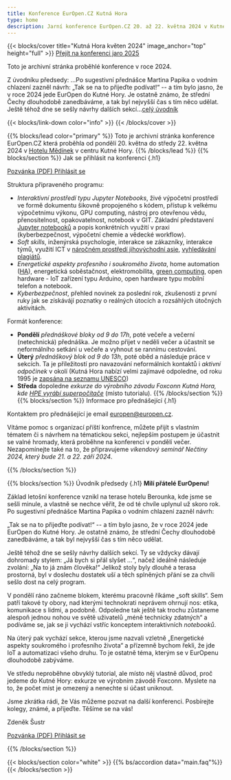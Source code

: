 ```yaml
---
title: Konference EurOpen.CZ Kutná Hora
type: home
description: Jarní konference EurOpen.CZ 20. až 22. května 2024 v Kutné Hoře
---
```


{{< blocks/cover title="Kutná Hora květen 2024" image_anchor="top" height="full" >}}
<a class="btn btn-lg btn-primary me-3 mb-4" href="https://57.europen.cz">
Přejít na konferenci jaro 2025
</a>
<p class="lead mt-3 mb-3 fw-bold">
Toto je archivní stránka proběhlé konference v roce 2024.
</p>
<p class="lead mt-3 mb-3">Z úvodníku předsedy: ...Po sugestivní přednášce Martina Papika o vodním chlazení zazněl návrh:
„Tak se na to přijeďte podívat!“ -- a tím bylo jasno, že v roce 2024 jede EurOpen do Kutné Hory. Je ostatně známo, že střední Čechy dlouhodobě zanedbáváme, a tak byl nejvyšší čas s tím něco udělat. Ještě téhož dne se sešly návrhy dalších sekcí...<a href="#td-block-4">celý úvodník</a> </p>

{{< blocks/link-down color="info" >}}
{{< /blocks/cover >}}

{{% blocks/lead color="primary" %}}
Toto je archivní stránka konference EurOpen.CZ která proběhla od pondělí 20. května do středy 22. května 2024 v [Hotelu Mědínek](https://www.medinek.cz/) v centru Kutné Hory.
{{% /blocks/lead %}}
{{% blocks/section %}}
Jak se přihlásit na konferenci
{.h1}

<a class="btn btn-lg btn-primary me-3 mb-4" href="https://europen.zcu.cz/Anot/56/56poz.pdf">
  Pozvánka (PDF)
</a>
<a class="btn btn-lg btn-primary me-3 mb-4" href="https://form.simpleshop.cz/8ozyW/">
  Přihlásit se
</a>

Struktura připraveného programu:
- *Interaktivní prostředí typu Jupyter Notebooks*, živé výpočetní prostředí ve formě dokumentu šikovně propojeného s kódem, přístup  k velkému výpočetnímu výkonu, GPU computing, nástroj pro otevřenou vědu, přenositelnost, opakovatelnost, notebook v GIT. Základní představení [Jupyter notebooků](https://jupyter.org/) a popis konkrétních využití v praxi (kyberbezpečnost, výpočetní chemie a vědecké workflow).
- *Soft skills*, inženýrská psychologie, interakce se zákazníky, interakce týmů, využití ICT v [náročném prostředí jihovýchodní asie](https://cuni.cz/UK-12619.html), [vyhledávání plagiátů](https://odevzdej.cz/).
- *Energetické aspekty profesního i soukromého života*, home automation ([HA](https://www.home-assistant.io/)), energetická soběstačnost, elektromobilita, [green computing](https://en.wikipedia.org/wiki/Green_computing), open hardware - IoT zařízení typu Arduino, open hardware typu mobilní telefon a notebook.
- *Kyberbezpečnost*, přehled novinek za poslední rok, zkušenosti z první ruky jak se získávájí poznatky o reálných útocích a rozsáhlých útočných aktivitách.

Formát konference:
- **Pondělí** *přednáškové bloky od 9 do 17h*, poté večeře a večerní (netechnická) přednáška. Je možno přijet v neděli večer a účastnit se neformálního setkání u večeře a vyhnout se rannímu cestování.
- **Úterý** *přednáškový blok od 9 do 13h*, poté oběd a následuje práce v sekcích. Ta je příležitostí pro navazování neformálních kontaktů i *aktivní odpočinek* v okolí (Kutná Hora nabízí velmi zajímavé odpoledne, od roku 1995 je [zapsána na seznamu UNESCO](https://www.unesco-czech.cz/kutna-hora/predstaveni/))
- **Středa** dopoledne *exkurze do výrobního závodu Foxconn Kutná Hora, kde [HPE vyrábí superpočítače](https://www.hpe.com/us/en/newsroom/press-release/2022/05/hewlett-packard-enterprise-strengthens-europes-supercomputer-supply-chain-with-new-factory-in-czech-republic.html)* (místo tutorialu).
{{% /blocks/section %}}
{{% blocks/section %}}
Informace pro přednášející
{.h1}

Kontaktem pro přednášející je email europen@europen.cz.

Vítáme pomoc s organizací příští konfrence, můžete přijít s vlastním tématem či s návrhem na tématickou sekci, nejlepším postupem je účastnit se valné hromady, která proběhne na konferenci v pondělí večer. Nezapomínejte také na to, že připravujeme *víkendový seminář Nečtiny 2024, který bude 21. a 22. září 2024*.


{{% /blocks/section %}}

<!-- your comment text Nested shortcodes with % notation interpret indentation - pre/code block shows up here  -->
<!-- https://github.com/gohugoio/hugo/issues/11272  -->
{{% blocks/section %}}
Úvodník předsedy
{.h1}
**Milí přátelé EurOpenu!**

Základ letošní konference vznikl na terase hotelu Berounka, kde jsme se sešli minule, a vlastně se nechce věřit, že od té chvíle uplynul už skoro rok. Po sugestivní přednášce Martina Papika o vodním chlazení zazněl návrh:

„Tak se na to přijeďte podívat!“
-- a tím bylo jasno, že v roce 2024 jede EurOpen do Kutné Hory. Je ostatně známo, že střední Čechy dlouhodobě zanedbáváme, a tak byl nejvyšší čas s tím něco udělat.

Ještě téhož dne se sešly návrhy dalších sekcí. Ty se vždycky dávají dohromady stylem: „Já bych si přál slyšet …“, načež ideálně následuje zvolání: „Na to já znám člověka!“ Jelikož stoly byly dlouhé a terasa prostorná, byl v doslechu dostatek uší a těch splněných přání se za chvíli sešlo dost na celý program.

V pondělí ráno začneme blokem, kterému pracovně říkáme „soft skills“. Sem patří takové ty obory, nad kterými technokrati neprávem ohrnují nos: etika, komunikace s lidmi, a podobně. Odpoledne tak ještě tak trochu zůstaneme alespoň jednou nohou ve světě uživatelů „méně technicky zdatných“ a podíváme se, jak se ji vychází vstříc konceptem interaktivních _notebooků_.

Na úterý pak vychází sekce, kterou jsme nazvali vzletně „Energetické aspekty soukromého i profesního života“ a přízemně bychom řekli, že jde IoT a automatizaci všeho druhu. To je ostatně téma, kterým se v EurOpenu dlouhodobě zabýváme.

Ve středu neproběhne obvyklý tutorial, ale místo něj vlastně důvod, proč jedeme do Kutné Hory: exkurze ve výrobním závodě Foxconn. Myslete na to, že počet míst je omezený a nenechte si účast uniknout.

Jsme zkrátka rádi, že Vás můžeme pozvat na další konferenci. Posbírejte kolegy, známé, a přijeďte. Těšíme se na vás!

Zdeněk Šustr

<a class="btn btn-lg btn-primary me-3 mb-4" href="https://europen.zcu.cz/Anot/56/56poz.pdf">
  Pozvánka (PDF)
</a>
<a class="btn btn-lg btn-primary me-3 mb-4" href="https://form.simpleshop.cz/8ozyW/">
  Přihlásit se
</a>

{{% /blocks/section %}}

{{< blocks/section color="white" >}}
{{% bs/accordion data="main.faq"%}}
{{< /blocks/section >}}
